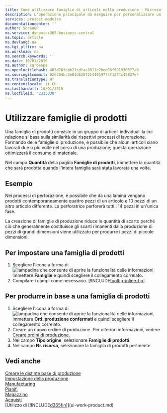 ```yaml
---
title: Come utilizzare famiglie di articoli nella produzione | Microsoft Docs
description: L'operazione principale da eseguire per personalizzare un calendario di base per la propria società, o per uno dei partner commerciali, è la modifica dello stato dei giorni lavorativi e non lavorativi.
services: project-madeira
documentationcenter: ''
author: SorenGP
ms.service: dynamics365-business-central
ms.topic: article
ms.devlang: na
ms.tgt_pltfrm: na
ms.workload: na
ms.search.keywords: ''
ms.date: 10/01/2019
ms.author: sgroespe
ms.openlocfilehash: 483d78fcbb21cdfac8811c2bed06f591936577a9
ms.sourcegitcommit: 02e704bc3e01d62072144919774f1244c42827e4
ms.translationtype: HT
ms.contentlocale: it-CH
ms.lasthandoff: 10/01/2019
ms.locfileid: "2313030"
---
```

# <a name="work-with-production-families"></a>Utilizzare famiglie di prodotti
Una famiglia di prodotti consiste in un gruppo di articoli individuali la cui relazione si basa sulla similarità dei rispettivi processi di lavorazione. Formando delle famiglie di produzione, è possibile che alcuni articoli siano lavorati due o più volte nel corso di una produzione; questa operazione ottimizzerà il consumo di materiale.

Nel campo **Quantità** della pagina **Famiglie di prodotti**, immettere la quantità che sarà prodotta quando l'intera famiglia sarà stata lavorata una volta.

## <a name="example"></a>Esempio
Nei processi di perforazione, è possibile che da una lamina vengano prodotti contemporaneamente quattro pezzi di un articolo e 10 pezzi di un altro articolo differente. La perforatrice perforerà tutti i 14 pezzi in un'unica fase.

La creazione di famiglie di produzione riduce le quantità di scarto perché ciò che generalmente costituisce gli scarti rimanenti dalla produzione di pezzi di grandi dimensioni viene utilizzato per produrre i pezzi di piccole dimensioni.

## <a name="to-set-up-a-production-family"></a>Per impostare una famiglia di prodotti
1. Scegliere l'icona a forma di ![lampadina che consente di aprire la funzionalità delle informazioni](media/ui-search/search_small.png "Informazioni sull'operazione che si desidera eseguire"), immettere **Famiglie** e quindi scegliere il collegamento correlato.
2. Compilare i campi come necessario. [!INCLUDE[tooltip-inline-tip](includes/tooltip-inline-tip_md.md)]

## <a name="to-produce-based-on-a-production-family"></a>Per produrre in base a una famiglia di prodotti
1. Scegliere l'icona a forma di ![lampadina che consente di aprire la funzionalità delle informazioni](media/ui-search/search_small.png "Informazioni sull'operazione che si desidera eseguire"), immettere **Ord. produzione confermati** e quindi scegliere il collegamento correlato.
2. Creare un nuovo ordine di produzione. Per ulteriori informazioni, vedere [Creare ordini di produzione](production-how-to-create-production-orders.md).
3. Nel campo **Tipo origine**, selezionare **Famiglie di prodotti**.  
4. Nel campo **Nr. risorsa**, selezionare la famiglia di prodotti pertinente.

## <a name="see-also"></a>Vedi anche
[Creare le distinte base di produzione](production-how-to-create-production-boms.md)  
[Impostazione della produzione](production-configure-production-processes.md)  
[Manufacturing](production-manage-manufacturing.md)    
[Pianif.](production-planning.md)   
[Magazzino](inventory-manage-inventory.md)  
[Acquisti](purchasing-manage-purchasing.md)  
[Utilizzo di [!INCLUDE[d365fin](includes/d365fin_md.md)]](ui-work-product.md)
